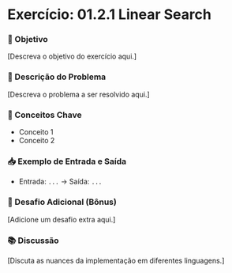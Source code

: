 # Exercício: 01.2.1 Linear Search

### 🎯 Objetivo
[Descreva o objetivo do exercício aqui.]

### 📝 Descrição do Problema
[Descreva o problema a ser resolvido aqui.]

### 🧠 Conceitos Chave
- Conceito 1
- Conceito 2

### 📥 Exemplo de Entrada e Saída
- Entrada: `...` -> Saída: `...`

### 🚀 Desafio Adicional (Bônus)
[Adicione um desafio extra aqui.]

### 📚 Discussão
[Discuta as nuances da implementação em diferentes linguagens.]
